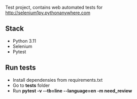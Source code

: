 Test project, contains web automated tests for http://selenium1py.pythonanywhere.com

## Stack
* Python 3.11
* Selenium
* Pytest

## Run tests
* Install dependensies from requirements.txt
* Go to **tests** folder
* Run **pytest -v --tb=line --language=en -m need_review**


